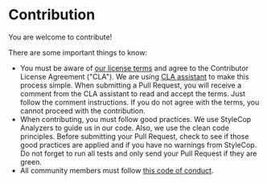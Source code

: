 # Contribution

You are welcome to contribute!

There are some important things to know:
- You must be aware of [our license terms](https://github.com/juarezasjunior/KomberNet/blob/master/LICENSE) and agree to the Contributor License Agreement ("CLA"). We are using [CLA assistant](https://cla-assistant.io/) to make this process simple. When submitting a Pull Request, you will receive a comment from the CLA assistant to read and accept the terms. Just follow the comment instructions. If you do not agree with the terms, you cannot proceed with the contribution.
- When contributing, you must follow good practices. We use StyleCop Analyzers to guide us in our code. Also, we use the clean code principles. Before submitting your Pull Request, check to see if those good practices are applied and if you have no warnings from StyleCop. Do not forget to run all tests and only send your Pull Request if they are green.
- All community members must follow [this code of conduct](https://github.com/juarezasjunior/KomberNet/blob/master/CODE_OF_CONDUCT.md).
